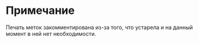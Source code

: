# Примечание
Печать меток закомментирована из-за того, что устарела и на данный момент в ней нет необходимости.
